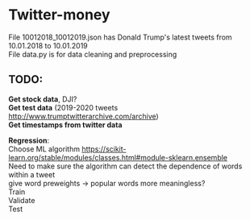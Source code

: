 # Twitter-money

File 10012018_10012019.json has Donald Trump's latest tweets from 10.01.2018 to 10.01.2019  
File data.py is for data cleaning and preprocessing  

  
## **TODO**:  
  
**Get stock data**, DJI?  
**Get test data** (2019-2020 tweets http://www.trumptwitterarchive.com/archive)  
**Get timestamps from twitter data** 
  
  
**Regression**:  
     Choose ML algorithm https://scikit-learn.org/stable/modules/classes.html#module-sklearn.ensemble  
        Need to make sure the algorithm can detect the dependence of words within a tweet  
     give word preweights -> popular words more meaningless?  
     Train  
     Validate  
     Test  
  
